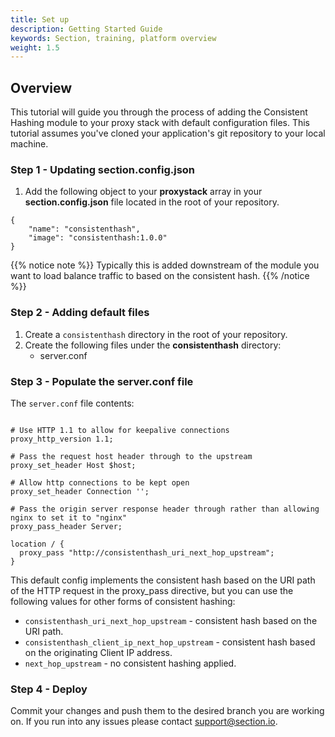 ```yaml
---
title: Set up
description: Getting Started Guide
keywords: Section, training, platform overview
weight: 1.5
---
```


## Overview

This tutorial will guide you through the process of adding the Consistent Hashing module to your proxy stack with default configuration files. This tutorial assumes you've cloned your application's git repository to your local machine.

### Step 1 - Updating section.config.json

1. Add the following object to your **proxystack** array in your **section.config.json** file located in the root of your repository.

```
{
    "name": "consistenthash",
    "image": "consistenthash:1.0.0"
}
```

{{% notice note %}}
Typically this is added downstream of the module you want to load balance traffic to based on the consistent hash.
{{% /notice %}}

### Step 2 - Adding default files

1. Create a `consistenthash` directory in the root of your repository.
1. Create the following files under the **consistenthash** directory:
    * server.conf

### Step 3 - Populate the server.conf file

The `server.conf` file contents:

```nginx

# Use HTTP 1.1 to allow for keepalive connections
proxy_http_version 1.1;

# Pass the request host header through to the upstream
proxy_set_header Host $host;

# Allow http connections to be kept open
proxy_set_header Connection '';

# Pass the origin server response header through rather than allowing nginx to set it to "nginx"
proxy_pass_header Server;

location / {
  proxy_pass "http://consistenthash_uri_next_hop_upstream";
}
```

This default config implements the consistent hash based on the URI path of the HTTP request in the proxy_pass directive, but you can use the following values for other forms of consistent hashing:

* `consistenthash_uri_next_hop_upstream` - consistent hash based on the URI path.
* `consistenthash_client_ip_next_hop_upstream` - consistent hash based on the originating Client IP address.
* `next_hop_upstream` - no consistent hashing applied.

### Step 4 - Deploy

Commit your changes and push them to the desired branch you are working on. If you run into any issues please contact support@section.io.
